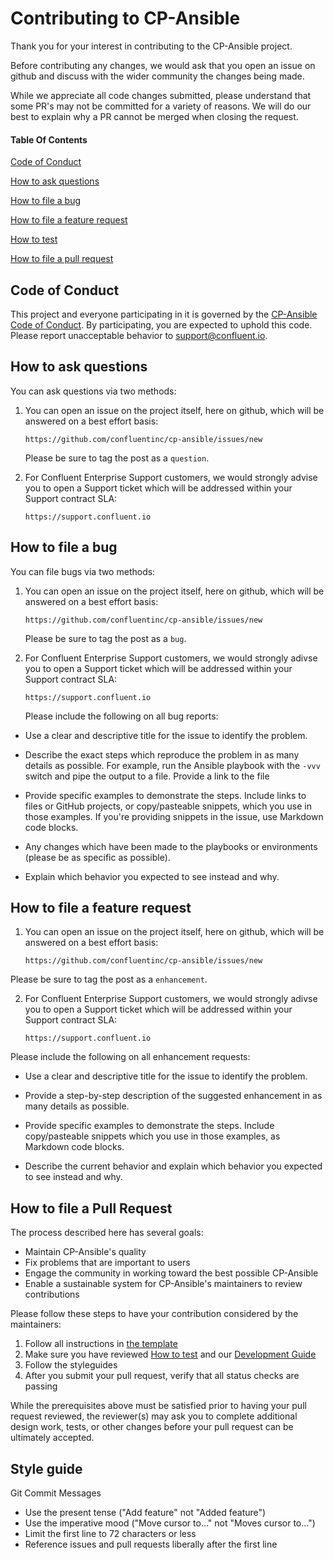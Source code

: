 # Contributing to CP-Ansible

Thank you for your interest in contributing to the CP-Ansible project.

Before contributing any changes, we would ask that you open an issue on github and discuss with the wider community the changes being made.

While we appreciate all code changes submitted, please understand that some PR's may not be committed for a variety of reasons.  We will do our best to explain why a PR cannot be merged when closing the request.

#### Table Of Contents

[Code of Conduct](#code-of-conduct)

[How to ask questions](#how-to-ask-questions)

[How to file a bug](#how-to-file-a-bug)

[How to file a feature request](#how-to-file-a-feature-request)

[How to test](#how-to-test)

[How to file a pull request](#how-to-file-a-pull-request)


## Code of Conduct

This project and everyone participating in it is governed by the [CP-Ansible Code of Conduct](CODE_OF_CONDUCT.md). By participating, you are expected to uphold this code. Please report unacceptable behavior to [support@confluent.io](mailto:support@confluent.io).

## How to ask questions

You can ask questions via two methods:

1. You can open an issue on the project itself, here on github, which will be answered on a best effort basis:

    ```https://github.com/confluentinc/cp-ansible/issues/new```

    Please be sure to tag the post as a `question`.


2. For Confluent Enterprise Support customers, we would strongly advise you to open a Support ticket which will be addressed within your Support contract SLA:

    ```https://support.confluent.io```


## How to file a bug

You can file bugs via two methods:

1. You can open an issue on the project itself, here on github, which will be answered on a best effort basis:

    ```https://github.com/confluentinc/cp-ansible/issues/new```

    Please be sure to tag the post as a `bug`.

2. For Confluent Enterprise Support customers, we would strongly adivse you to open a Support ticket which will be addressed within your Support contract SLA:

    ```https://support.confluent.io```

    Please include the following on all bug reports:

* Use a clear and descriptive title for the issue to identify the problem.

* Describe the exact steps which reproduce the problem in as many details as possible. For example, run the Ansible playbook with the `-vvv` switch and pipe the output to a file.  Provide a link to the file

* Provide specific examples to demonstrate the steps. Include links to files or GitHub projects, or copy/pasteable snippets, which you use in those examples. If you're providing snippets in the issue, use Markdown code blocks.

* Any changes which have been made to the playbooks or environments (please be as specific as possible).

* Explain which behavior you expected to see instead and why.

## How to file a feature request

1. You can open an issue on the project itself, here on github, which will be answered on a best effort basis:

    ```https://github.com/confluentinc/cp-ansible/issues/new```

Please be sure to tag the post as a `enhancement`.

2. For Confluent Enterprise Support customers, we would strongly adivse you to open a Support ticket which will be addressed within your Support contract SLA:

    ```https://support.confluent.io```

Please include the following on all enhancement requests:

* Use a clear and descriptive title for the issue to identify the problem.

* Provide a step-by-step description of the suggested enhancement in as many details as possible.

* Provide specific examples to demonstrate the steps. Include copy/pasteable snippets which you use in those examples, as Markdown code blocks.

* Describe the current behavior and explain which behavior you expected to see instead and why.

## How to file a Pull Request

The process described here has several goals:

* Maintain CP-Ansible's quality
* Fix problems that are important to users
* Engage the community in working toward the best possible CP-Ansible
* Enable a sustainable system for CP-Ansible's maintainers to review contributions

Please follow these steps to have your contribution considered by the maintainers:

1. Follow all instructions in [the template](PULL_REQUEST_TEMPLATE.md)
2. Make sure you have reviewed [How to test](HOW_TO_TEST.md) and our [Development Guide](DEVELOPMENT_GUIDE.md)
3. Follow the styleguides
4. After you submit your pull request, verify that all status checks are passing

While the prerequisites above must be satisfied prior to having your pull request reviewed, the reviewer(s) may ask you to complete additional design work, tests, or other changes before your pull request can be ultimately accepted.


## Style guide

Git Commit Messages

* Use the present tense ("Add feature" not "Added feature")
* Use the imperative mood ("Move cursor to..." not "Moves cursor to...")
* Limit the first line to 72 characters or less
* Reference issues and pull requests liberally after the first line
